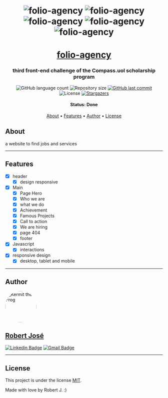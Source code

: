 <h1 align="center">
    <img alt="folio-agency" title="#folio-agency" src="./assets/imgs/ReadMe/Screenshot_1.png" />
    <img alt="folio-agency" title="#folio-agency" src="./assets/imgs/ReadMe/Screenshot_2.png" />
    <img alt="folio-agency" title="#folio-agency" src="./assets/imgs/ReadMe/Screenshot_3.png" />
    <img alt="folio-agency" title="#folio-agency" src="./assets/imgs/ReadMe/Screenshot_4.png" />
    <img alt="folio-agency" title="#folio-agency" src="./assets/imgs/ReadMe/Screenshot_5.png" />
</h1>

<h1 align="center">
   <a href="#"> folio-agency </a>
</h1>

<h3 align="center">
    third front-end challenge of the Compass.uol scholarship program
</h3>

<p align="center">
  <img alt="GitHub language count" src="https://img.shields.io/github/languages/count/KermitTheSapo/compass-front-challenge-folio-agency">

  <img alt="Repository size" src="https://img.shields.io/github/repo-size/KermitTheSapo/compass-front-challenge-folio-agency">

  <a href="https://github.com/KermitTheSapo/compass-front-challenge-folio-agency/commits/master">
    <img alt="GitHub last commit" src="https://img.shields.io/github/last-commit/KermitTheSapo/compass-front-challenge-folio-agency">
  </a>
    
   <img alt="License" src="https://img.shields.io/badge/license-MIT-brightgreen">
   <a href="https://github.com/KermitTheSapo/compass-front-challenge-folio-agency/stargazers">
    <img alt="Stargazers" src="https://img.shields.io/github/stars/KermitTheSapo/compass-front-challenge-folio-agency?style=social">
  </a>

<h4 align="center"> 
	 Status: Done
</h4>

<p align="center">
 <a href="#about">About</a> •
 <a href="#features">Features</a> •
 <a href="#author">Author</a> • 
 <a href="#user-content-license">License</a>

</p>


## About

a website to find jobs and services

---

## Features

- [X] header
    - [X] design responsive
- [X] Main
    - [X] Page Hero
    - [X] Who we are
    - [X] what we do
    - [X] Achievement
    - [X] Famous Projects
    - [X] Call to action
    - [X] We are hiring
    - [X] page 404
    - [X] footer
- [X] Javascript
    - [X] interactions
- [X] responsive design
    - [X] desktop, tablet and mobile
    
---

## Author

<a href="#">
 <img style="border-radius: 50%;" src="https://avatars.githubusercontent.com/u/74118301?v=4" width="100px;" alt="Kermit the Frog"/>
<h2>Robert José</h2>

[![Linkedin Badge](https://img.shields.io/badge/-Robert-Jose?style=flat-square&logo=Linkedin&logoColor=white&link=https://www.linkedin.com/in/robertjosé/)](https://www.linkedin.com/in/robertjosé/) 
[![Gmail Badge](https://img.shields.io/badge/-rjsf06@gmail.com-c14438?style=flat-square&logo=Gmail&logoColor=white&link=mailto:tgmarinho@gmail.com)](mailto:rjsf06@gmail.com)

---

## License

This project is under the license [MIT](./LICENSE).

Made with love by Robert J. :)